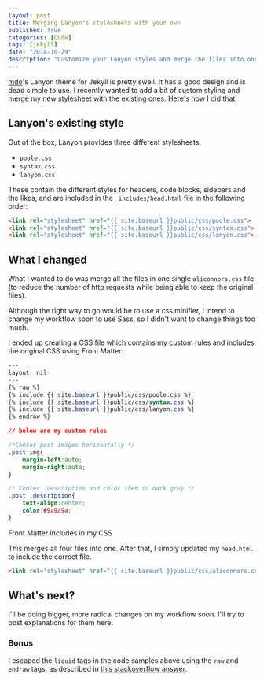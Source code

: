 ```yaml
---
layout: post
title: Merging Lanyon's stylesheets with your own
published: True
categories: [Code]
tags: [jekyll]
date: "2014-10-29"
description: "Customize your Lanyon styles and merge the files into one"
---
```



<p class="message">
	<a href="http://twitter.com/mdo">mdo</a>'s Lanyon theme for Jekyll is pretty swell. It has a good design and is dead simple to use.
	I recently wanted to add a bit of custom styling and merge my new stylesheet with the existing ones. Here's how I did that.
</p>

## Lanyon's existing style

Out of the box, Lanyon provides three different stylesheets:

  * `poole.css`
  * `syntax.css`
  * `lanyon.css`

These contain the different styles for headers, code blocks, sidebars and the likes, and are included in the `_includes/head.html` file in the following order:

```` html
<link rel="stylesheet" href="{{ site.baseurl }}public/css/poole.css">
<link rel="stylesheet" href="{{ site.baseurl }}public/css/syntax.css">
<link rel="stylesheet" href="{{ site.baseurl }}public/css/lanyon.css">
````

## What I changed

What I wanted to do was merge all the files in one single `aliconnors.css` file (to reduce the number of http requests while being able to keep the original files).

Although the right way to go would be to use a css minifier, I intend to change my workflow soon to use Sass, so I didn't want to change things too much.

I ended up creating a CSS file which contains my custom rules and includes the original CSS using Front Matter:

```` css
---
layout: nil
---
{% raw %}
{% include {{ site.baseurl }}public/css/poole.css %}
{% include {{ site.baseurl }}public/css/syntax.css %}
{% include {{ site.baseurl }}public/css/lanyon.css %}
{% endraw %}

// below are my custom rules

/*Center post images horizontally */
.post img{
	margin-left:auto;
	margin-right:auto;
}

/* Center .description and color them in dark grey */
.post .description{
	text-align:center;
	color:#9a9a9a;
}
````
<p class="description">Front Matter includes in my CSS</p>

This merges all four files into one. After that, I simply updated my `head.html` to include the correct file.

```` html
<link rel="stylesheet" href="{{ site.baseurl }}public/css/aliconnors.css">
````

## What's next?

I'll be doing bigger, more radical changes on my workflow soon. I'll try to post explanations for them here.


### Bonus

I escaped the `liquid` tags in the code samples above using the `raw` and `endraw` tags, as described in  [this stackoverflow answer](http://stackoverflow.com/a/5866429/3465375).